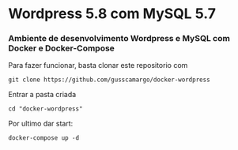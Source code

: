 # Wordpress 5.8 com MySQL 5.7
### Ambiente de desenvolvimento Wordpress e MySQL com Docker e Docker-Compose

Para fazer funcionar, basta clonar este repositorio com
```
git clone https://github.com/gusscamargo/docker-wordpress
```
Entrar a pasta criada
```
cd "docker-wordpress"
```
Por ultimo dar start:
```
docker-compose up -d
```
